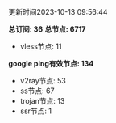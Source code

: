 更新时间2023-10-13 09:56:44

**总订阅: 36**
**总节点: 6717**
- vless节点: 11

**google ping有效节点: 134**
- v2ray节点: 53
- ss节点: 67
- trojan节点: 13
- ssr节点: 1
